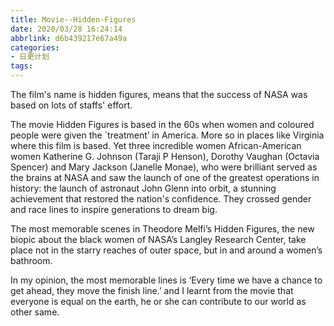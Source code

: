 ```yaml
---
title: Movie--Hidden-Figures
date: 2020/03/28 16:24:14
abbrlink: d6b439217e67a49a
categories:
- 日更计划
tags:
---
```

The film's name is hidden figures, means that the success of NASA was based on lots of staffs' effort.

The movie Hidden Figures is based in the 60s when women and coloured people were given the `treatment’ in America. More so in places like Virginia where this film is based. Yet three incredible women African-American women Katherine G. Johnson (Taraji P Henson), Dorothy Vaughan (Octavia Spencer) and Mary Jackson (Janelle Monae), who were brilliant served as the brains at NASA and saw the launch of one of the greatest operations in history: the launch of astronaut John Glenn into orbit, a stunning achievement that restored the nation's confidence. They crossed gender and race lines to inspire generations to dream big.

The most memorable scenes in Theodore Melfi’s Hidden Figures, the new biopic about the black women of NASA’s Langley Research Center, take place not in the starry reaches of outer space, but in and around a women’s bathroom.

In my opinion, the most memorable lines is ‘Every time we have a chance to get ahead, they move the finish line.’ and I learnt from the movie that everyone is equal on the earth, he or she can contribute to our world as other same.

